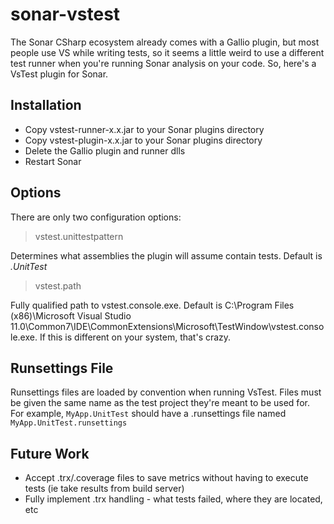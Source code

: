 sonar-vstest
============

The Sonar CSharp ecosystem already comes with a Gallio plugin, but most people use VS while writing tests, so it seems a little weird to use a different test runner when you're running Sonar analysis on your code.  So, here's a VsTest plugin for Sonar.

## Installation
* Copy vstest-runner-x.x.jar to your Sonar plugins directory
* Copy vstest-plugin-x.x.jar to your Sonar plugins directory
* Delete the Gallio plugin and runner dlls
* Restart Sonar

## Options
There are only two configuration options:

> vstest.unittestpattern

Determines what assemblies the plugin will assume contain tests.  Default is *.UnitTest*

> vstest.path

Fully qualified path to vstest.console.exe.  Default is C:\Program Files (x86)\Microsoft Visual Studio 11.0\Common7\IDE\CommonExtensions\Microsoft\TestWindow\vstest.console.exe.  If this is different on your system, that's crazy.

## Runsettings File
Runsettings files are loaded by convention when running VsTest.  Files must be given the same name as the test project they're meant to be used for.  For example, `MyApp.UnitTest` should have a .runsettings file named `MyApp.UnitTest.runsettings`

## Future Work
* Accept .trx/.coverage files to save metrics without having to execute tests (ie take results from build server)
* Fully implement .trx handling - what tests failed, where they are located, etc

